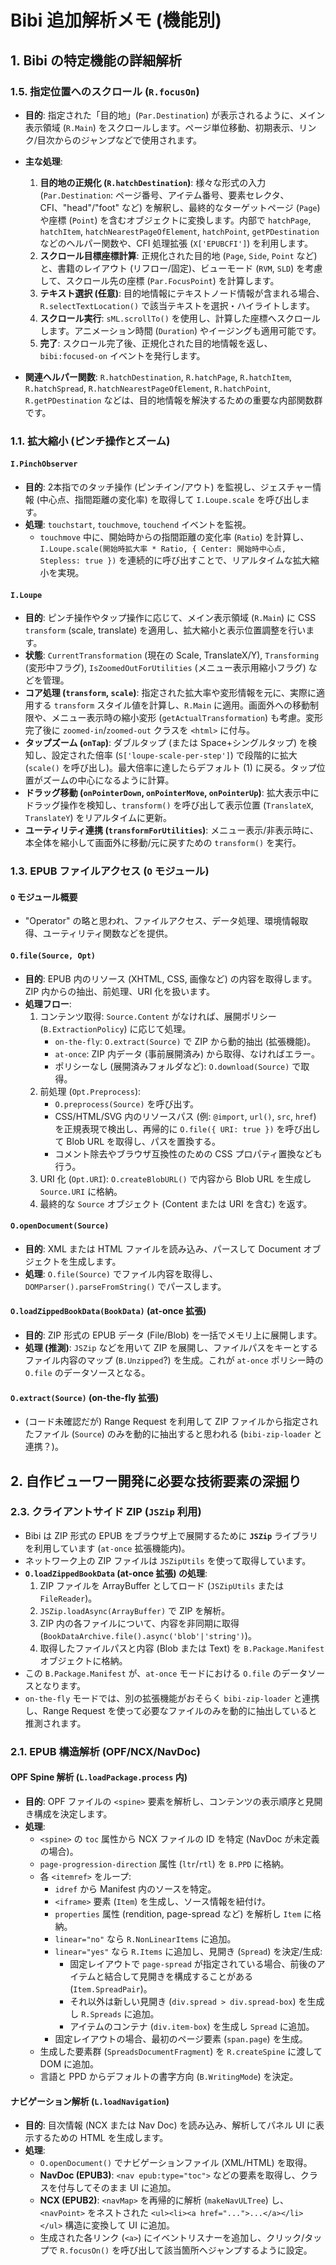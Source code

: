 # Bibi 追加解析メモ (機能別)

## 1. Bibi の特定機能の詳細解析

### 1.5. 指定位置へのスクロール (`R.focusOn`)

-   **目的**: 指定された「目的地」(`Par.Destination`) が表示されるように、メイン表示領域 (`R.Main`) をスクロールします。ページ単位移動、初期表示、リンク/目次からのジャンプなどで使用されます。
-   **主な処理**:
    1.  **目的地の正規化 (`R.hatchDestination`)**: 様々な形式の入力 (`Par.Destination`: ページ番号、アイテム番号、要素セレクタ、CFI、"head"/"foot" など) を解釈し、最終的なターゲットページ (`Page`) や座標 (`Point`) を含むオブジェクトに変換します。内部で `hatchPage`, `hatchItem`, `hatchNearestPageOfElement`, `hatchPoint`, `getPDestination` などのヘルパー関数や、CFI 処理拡張 (`X['EPUBCFI']`) を利用します。
    2.  **スクロール目標座標計算**: 正規化された目的地 (`Page`, `Side`, `Point` など) と、書籍のレイアウト (リフロー/固定)、ビューモード (`RVM`, `SLD`) を考慮して、スクロール先の座標 (`Par.FocusPoint`) を計算します。
    3.  **テキスト選択 (任意)**: 目的地情報にテキストノード情報が含まれる場合、`R.selectTextLocation()` で該当テキストを選択・ハイライトします。
    4.  **スクロール実行**: `sML.scrollTo()` を使用し、計算した座標へスクロールします。アニメーション時間 (`Duration`) やイージングも適用可能です。
    5.  **完了**: スクロール完了後、正規化された目的地情報を返し、`bibi:focused-on` イベントを発行します。

-   **関連ヘルパー関数**: `R.hatchDestination`, `R.hatchPage`, `R.hatchItem`, `R.hatchSpread`, `R.hatchNearestPageOfElement`, `R.hatchPoint`, `R.getPDestination` などは、目的地情報を解決するための重要な内部関数群です。

### 1.1. 拡大縮小 (ピンチ操作とズーム)

#### `I.PinchObserver`
-   **目的**: 2本指でのタッチ操作 (ピンチイン/アウト) を監視し、ジェスチャー情報 (中心点、指間距離の変化率) を取得して `I.Loupe.scale` を呼び出します。
-   **処理**: `touchstart`, `touchmove`, `touchend` イベントを監視。
    -   `touchmove` 中に、開始時からの指間距離の変化率 (`Ratio`) を計算し、`I.Loupe.scale(開始時拡大率 * Ratio, { Center: 開始時中心点, Stepless: true })` を連続的に呼び出すことで、リアルタイムな拡大縮小を実現。

#### `I.Loupe`
-   **目的**: ピンチ操作やタップ操作に応じて、メイン表示領域 (`R.Main`) に CSS `transform` (scale, translate) を適用し、拡大縮小と表示位置調整を行います。
-   **状態**: `CurrentTransformation` (現在の Scale, TranslateX/Y), `Transforming` (変形中フラグ), `IsZoomedOutForUtilities` (メニュー表示用縮小フラグ) などを管理。
-   **コア処理 (`transform`, `scale`)**: 指定された拡大率や変形情報を元に、実際に適用する `transform` スタイル値を計算し、`R.Main` に適用。画面外への移動制限や、メニュー表示時の縮小変形 (`getActualTransformation`) も考慮。変形完了後に `zoomed-in`/`zoomed-out` クラスを `<html>` に付与。
-   **タップズーム (`onTap`)**: ダブルタップ (または Space+シングルタップ) を検知し、設定された倍率 (`S['loupe-scale-per-step']`) で段階的に拡大 (`scale()` を呼び出し)。最大倍率に達したらデフォルト (1) に戻る。タップ位置がズームの中心になるように計算。
-   **ドラッグ移動 (`onPointerDown`, `onPointerMove`, `onPointerUp`)**: 拡大表示中にドラッグ操作を検知し、`transform()` を呼び出して表示位置 (`TranslateX`, `TranslateY`) をリアルタイムに更新。
-   **ユーティリティ連携 (`transformForUtilities`)**: メニュー表示/非表示時に、本全体を縮小して画面外に移動/元に戻すための `transform()` を実行。

### 1.3. EPUB ファイルアクセス (`O` モジュール)

#### `O` モジュール概要
-   "Operator" の略と思われ、ファイルアクセス、データ処理、環境情報取得、ユーティリティ関数などを提供。

#### `O.file(Source, Opt)`
-   **目的**: EPUB 内のリソース (XHTML, CSS, 画像など) の内容を取得します。ZIP 内からの抽出、前処理、URI 化を扱います。
-   **処理フロー**:
    1.  コンテンツ取得: `Source.Content` がなければ、展開ポリシー (`B.ExtractionPolicy`) に応じて処理。
        -   `on-the-fly`: `O.extract(Source)` で ZIP から動的抽出 (拡張機能)。
        -   `at-once`: ZIP 内データ (事前展開済み) から取得、なければエラー。
        -   ポリシーなし (展開済みフォルダなど): `O.download(Source)` で取得。
    2.  前処理 (`Opt.Preprocess`):
        -   `O.preprocess(Source)` を呼び出す。
        -   CSS/HTML/SVG 内のリソースパス (例: `@import`, `url()`, `src`, `href`) を正規表現で検出し、再帰的に `O.file({ URI: true })` を呼び出して Blob URL を取得し、パスを置換する。
        -   コメント除去やブラウザ互換性のための CSS プロパティ置換なども行う。
    3.  URI 化 (`Opt.URI`): `O.createBlobURL()` で内容から Blob URL を生成し `Source.URI` に格納。
    4.  最終的な `Source` オブジェクト (Content または URI を含む) を返す。

#### `O.openDocument(Source)`
-   **目的**: XML または HTML ファイルを読み込み、パースして Document オブジェクトを生成します。
-   **処理**: `O.file(Source)` でファイル内容を取得し、`DOMParser().parseFromString()` でパースします。

#### `O.loadZippedBookData(BookData)` (at-once 拡張)
-   **目的**: ZIP 形式の EPUB データ (File/Blob) を一括でメモリ上に展開します。
-   **処理 (推測)**: `JSZip` などを用いて ZIP を展開し、ファイルパスをキーとするファイル内容のマップ (`B.Unzipped`?) を生成。これが `at-once` ポリシー時の `O.file` のデータソースとなる。

#### `O.extract(Source)` (on-the-fly 拡張)
-   (コード未確認だが) Range Request を利用して ZIP ファイルから指定されたファイル (`Source`) のみを動的に抽出すると思われる (`bibi-zip-loader` と連携？)。 

## 2. 自作ビューワー開発に必要な技術要素の深掘り

### 2.3. クライアントサイド ZIP (`JSZip` 利用)

-   Bibi は ZIP 形式の EPUB をブラウザ上で展開するために **`JSZip`** ライブラリを利用しています (`at-once` 拡張機能内)。
-   ネットワーク上の ZIP ファイルは `JSZipUtils` を使って取得しています。
-   **`O.loadZippedBookData` (at-once 拡張) の処理**: 
    1.  ZIP ファイルを ArrayBuffer としてロード (`JSZipUtils` または `FileReader`)。
    2.  `JSZip.loadAsync(ArrayBuffer)` で ZIP を解析。
    3.  ZIP 内の各ファイルについて、内容を非同期に取得 (`BookDataArchive.file().async('blob'|'string')`)。
    4.  取得したファイルパスと内容 (Blob または Text) を `B.Package.Manifest` オブジェクトに格納。
-   この `B.Package.Manifest` が、`at-once` モードにおける `O.file` のデータソースとなります。
-   `on-the-fly` モードでは、別の拡張機能がおそらく `bibi-zip-loader` と連携し、Range Request を使って必要なファイルのみを動的に抽出していると推測されます。 

### 2.1. EPUB 構造解析 (OPF/NCX/NavDoc)

#### OPF Spine 解析 (`L.loadPackage.process` 内)
-   **目的**: OPF ファイルの `<spine>` 要素を解析し、コンテンツの表示順序と見開き構成を決定します。
-   **処理**:
    -   `<spine>` の `toc` 属性から NCX ファイルの ID を特定 (NavDoc が未定義の場合)。
    -   `page-progression-direction` 属性 (`ltr`/`rtl`) を `B.PPD` に格納。
    -   各 `<itemref>` をループ:
        -   `idref` から Manifest 内のソースを特定。
        -   `<iframe>` 要素 (`Item`) を生成し、ソース情報を紐付け。
        -   `properties` 属性 (rendition, page-spread など) を解析し `Item` に格納。
        -   `linear="no"` なら `R.NonLinearItems` に追加。
        -   `linear="yes"` なら `R.Items` に追加し、見開き (`Spread`) を決定/生成:
            -   固定レイアウトで `page-spread` が指定されている場合、前後のアイテムと結合して見開きを構成することがある (`Item.SpreadPair`)。
            -   それ以外は新しい見開き (`div.spread > div.spread-box`) を生成し `R.Spreads` に追加。
            -   アイテムのコンテナ (`div.item-box`) を生成し `Spread` に追加。
        -   固定レイアウトの場合、最初のページ要素 (`span.page`) を生成。
    -   生成した要素群 (`SpreadsDocumentFragment`) を `R.createSpine` に渡して DOM に追加。
    -   言語と PPD からデフォルトの書字方向 (`B.WritingMode`) を決定。

#### ナビゲーション解析 (`L.loadNavigation`)
-   **目的**: 目次情報 (NCX または Nav Doc) を読み込み、解析してパネル UI に表示するための HTML を生成します。
-   **処理**:
    -   `O.openDocument()` でナビゲーションファイル (XML/HTML) を取得。
    -   **NavDoc (EPUB3)**: `<nav epub:type="toc">` などの要素を取得し、クラスを付与してそのまま UI に追加。
    -   **NCX (EPUB2)**: `<navMap>` を再帰的に解析 (`makeNavULTree`) し、`<navPoint>` をネストされた `<ul><li><a href="...">...</a></li></ul>` 構造に変換して UI に追加。
    -   生成された各リンク (`<a>`) にイベントリスナーを追加し、クリック/タップで `R.focusOn()` を呼び出して該当箇所へジャンプするように設定。 